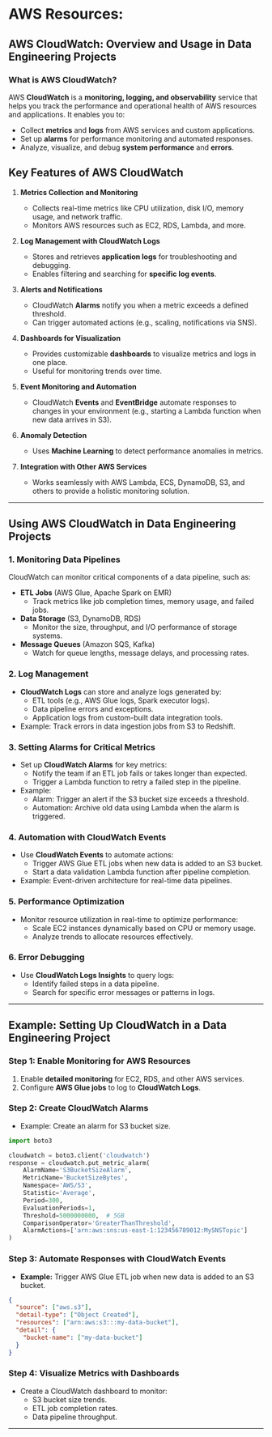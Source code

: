 # AWS Resources:

## AWS CloudWatch: Overview and Usage in Data Engineering Projects

### What is AWS CloudWatch?
AWS **CloudWatch** is a **monitoring, logging, and observability** service that helps you track the performance and operational health of AWS resources and applications. It enables you to:
- Collect **metrics** and **logs** from AWS services and custom applications.
- Set up **alarms** for performance monitoring and automated responses.
- Analyze, visualize, and debug **system performance** and **errors**.

## Key Features of AWS CloudWatch
1. **Metrics Collection and Monitoring**
   - Collects real-time metrics like CPU utilization, disk I/O, memory usage, and network traffic.
   - Monitors AWS resources such as EC2, RDS, Lambda, and more.

2. **Log Management with CloudWatch Logs**
   - Stores and retrieves **application logs** for troubleshooting and debugging.
   - Enables filtering and searching for **specific log events**.

3. **Alerts and Notifications**
   - CloudWatch **Alarms** notify you when a metric exceeds a defined threshold.
   - Can trigger automated actions (e.g., scaling, notifications via SNS).

4. **Dashboards for Visualization**
   - Provides customizable **dashboards** to visualize metrics and logs in one place.
   - Useful for monitoring trends over time.

5. **Event Monitoring and Automation**
   - CloudWatch **Events** and **EventBridge** automate responses to changes in your environment (e.g., starting a Lambda function when new data arrives in S3).

6. **Anomaly Detection**
   - Uses **Machine Learning** to detect performance anomalies in metrics.

7. **Integration with Other AWS Services**
   - Works seamlessly with AWS Lambda, ECS, DynamoDB, S3, and others to provide a holistic monitoring solution.

---

## Using AWS CloudWatch in Data Engineering Projects

### 1. **Monitoring Data Pipelines**
CloudWatch can monitor critical components of a data pipeline, such as:
- **ETL Jobs** (AWS Glue, Apache Spark on EMR)
  - Track metrics like job completion times, memory usage, and failed jobs.
- **Data Storage** (S3, DynamoDB, RDS)
  - Monitor the size, throughput, and I/O performance of storage systems.
- **Message Queues** (Amazon SQS, Kafka)
  - Watch for queue lengths, message delays, and processing rates.

### 2. **Log Management**
- **CloudWatch Logs** can store and analyze logs generated by:
  - ETL tools (e.g., AWS Glue logs, Spark executor logs).
  - Data pipeline errors and exceptions.
  - Application logs from custom-built data integration tools.
- Example: Track errors in data ingestion jobs from S3 to Redshift.

### 3. **Setting Alarms for Critical Metrics**
- Set up **CloudWatch Alarms** for key metrics:
  - Notify the team if an ETL job fails or takes longer than expected.
  - Trigger a Lambda function to retry a failed step in the pipeline.
- Example:
  - Alarm: Trigger an alert if the S3 bucket size exceeds a threshold.
  - Automation: Archive old data using Lambda when the alarm is triggered.

### 4. **Automation with CloudWatch Events**
- Use **CloudWatch Events** to automate actions:
  - Trigger AWS Glue ETL jobs when new data is added to an S3 bucket.
  - Start a data validation Lambda function after pipeline completion.
- Example: Event-driven architecture for real-time data pipelines.

### 5. **Performance Optimization**
- Monitor resource utilization in real-time to optimize performance:
  - Scale EC2 instances dynamically based on CPU or memory usage.
  - Analyze trends to allocate resources effectively.

### 6. **Error Debugging**
- Use **CloudWatch Logs Insights** to query logs:
  - Identify failed steps in a data pipeline.
  - Search for specific error messages or patterns in logs.

---

## Example: Setting Up CloudWatch in a Data Engineering Project

### Step 1: Enable Monitoring for AWS Resources
1. Enable **detailed monitoring** for EC2, RDS, and other AWS services.
2. Configure **AWS Glue jobs** to log to **CloudWatch Logs**.

### Step 2: Create CloudWatch Alarms
- Example: Create an alarm for S3 bucket size.
```python
import boto3

cloudwatch = boto3.client('cloudwatch')
response = cloudwatch.put_metric_alarm(
    AlarmName='S3BucketSizeAlarm',
    MetricName='BucketSizeBytes',
    Namespace='AWS/S3',
    Statistic='Average',
    Period=300,
    EvaluationPeriods=1,
    Threshold=5000000000,  # 5GB
    ComparisonOperator='GreaterThanThreshold',
    AlarmActions=['arn:aws:sns:us-east-1:123456789012:MySNSTopic']
)

```

### Step 3: Automate Responses with CloudWatch Events
- **Example:** Trigger AWS Glue ETL job when new data is added to an S3 bucket.

```json
{
  "source": ["aws.s3"],
  "detail-type": ["Object Created"],
  "resources": ["arn:aws:s3:::my-data-bucket"],
  "detail": {
    "bucket-name": ["my-data-bucket"]
  }
}

```

### Step 4: Visualize Metrics with Dashboards
- Create a CloudWatch dashboard to monitor:
   - S3 bucket size trends.
   - ETL job completion rates.
   - Data pipeline throughput.

---


